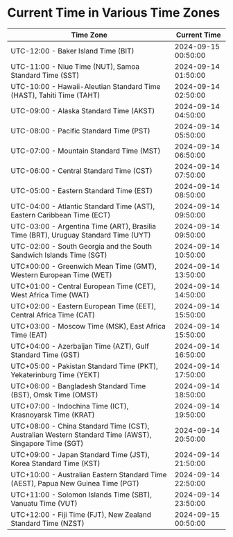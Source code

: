 # Current Time in Various Time Zones

| Time Zone | Current Time |
|-----------|--------------|
| UTC-12:00 - Baker Island Time (BIT) | 2024-09-15 00:50:00 |
| UTC-11:00 - Niue Time (NUT), Samoa Standard Time (SST) | 2024-09-14 01:50:00 |
| UTC-10:00 - Hawaii-Aleutian Standard Time (HAST), Tahiti Time (TAHT) | 2024-09-14 02:50:00 |
| UTC-09:00 - Alaska Standard Time (AKST) | 2024-09-14 04:50:00 |
| UTC-08:00 - Pacific Standard Time (PST) | 2024-09-14 05:50:00 |
| UTC-07:00 - Mountain Standard Time (MST) | 2024-09-14 06:50:00 |
| UTC-06:00 - Central Standard Time (CST) | 2024-09-14 07:50:00 |
| UTC-05:00 - Eastern Standard Time (EST) | 2024-09-14 08:50:00 |
| UTC-04:00 - Atlantic Standard Time (AST), Eastern Caribbean Time (ECT) | 2024-09-14 09:50:00 |
| UTC-03:00 - Argentina Time (ART), Brasília Time (BRT), Uruguay Standard Time (UYT) | 2024-09-14 09:50:00 |
| UTC-02:00 - South Georgia and the South Sandwich Islands Time (SGT) | 2024-09-14 10:50:00 |
| UTC±00:00 - Greenwich Mean Time (GMT), Western European Time (WET) | 2024-09-14 13:50:00 |
| UTC+01:00 - Central European Time (CET), West Africa Time (WAT) | 2024-09-14 14:50:00 |
| UTC+02:00 - Eastern European Time (EET), Central Africa Time (CAT) | 2024-09-14 15:50:00 |
| UTC+03:00 - Moscow Time (MSK), East Africa Time (EAT) | 2024-09-14 15:50:00 |
| UTC+04:00 - Azerbaijan Time (AZT), Gulf Standard Time (GST) | 2024-09-14 16:50:00 |
| UTC+05:00 - Pakistan Standard Time (PKT), Yekaterinburg Time (YEKT) | 2024-09-14 17:50:00 |
| UTC+06:00 - Bangladesh Standard Time (BST), Omsk Time (OMST) | 2024-09-14 18:50:00 |
| UTC+07:00 - Indochina Time (ICT), Krasnoyarsk Time (KRAT) | 2024-09-14 19:50:00 |
| UTC+08:00 - China Standard Time (CST), Australian Western Standard Time (AWST), Singapore Time (SGT) | 2024-09-14 20:50:00 |
| UTC+09:00 - Japan Standard Time (JST), Korea Standard Time (KST) | 2024-09-14 21:50:00 |
| UTC+10:00 - Australian Eastern Standard Time (AEST), Papua New Guinea Time (PGT) | 2024-09-14 22:50:00 |
| UTC+11:00 - Solomon Islands Time (SBT), Vanuatu Time (VUT) | 2024-09-14 23:50:00 |
| UTC+12:00 - Fiji Time (FJT), New Zealand Standard Time (NZST) | 2024-09-15 00:50:00 |
